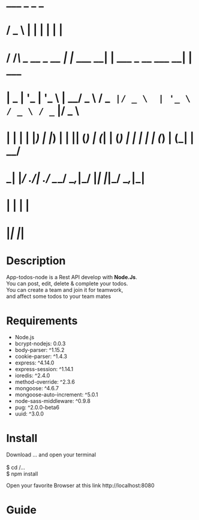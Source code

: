 #        ___                _            _                         _      
#       / _ \              | |          | |                       | |     
#      / /_\ \_ __  _ __   | |_ ___   __| | ___    _ __   ___   __| | ___ 
#      |  _  | '_ \| '_ \  | __/ _ \ / _` |/ _ \  | '_ \ / _ \ / _` |/ _ \
#      | | | | |_) | |_) | | || (_) | (_| | (_) | | | | | (_) | (_| |  __/
#      \_| |_/ .__/| .__/   \__\___/ \__,_|\___/  |_| |_|\___/ \__,_|\___|
#            | |   | |                                                    
#            |_|   |_|                                                    


# Description

App-todos-node is a Rest API develop with **Node.Js**.<br>
You can post, edit, delete & complete your todos.<br>
You can create a team and join it for teamwork,<br> 
and affect some todos to your team mates<br>

# Requirements

*    Node.js<br>
*    bcrypt-nodejs: 0.0.3<br>
*    body-parser: ^1.15.2<br>
*    cookie-parser: ^1.4.3<br>
*    express: ^4.14.0<br>
*    express-session: ^1.14.1<br>
*    ioredis: ^2.4.0<br>
*    method-override: ^2.3.6<br>
*    mongoose: ^4.6.7<br>
*    mongoose-auto-increment: ^5.0.1<br>
*    node-sass-middleware: ^0.9.8<br>
*    pug: ^2.0.0-beta6<br>
*    uuid: ^3.0.0<br>

# Install

Download ... and open your terminal<br>
 <br>
 $ cd /...<br>
 $ npm install<br>

Open your favorite Browser at this link http://localhost:8080 <br>

# Guide
